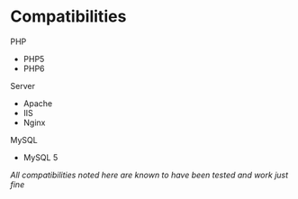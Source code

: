 # Compatibilities #

PHP

  * PHP5
  * PHP6

Server

  * Apache
  * IIS
  * Nginx

MySQL

  * MySQL 5


_All compatibilities noted here are known to have been tested and work just fine_
